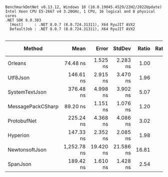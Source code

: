 ```

BenchmarkDotNet v0.13.12, Windows 10 (10.0.19045.4529/22H2/2022Update)
Intel Xeon CPU E5-2667 v4 3.20GHz, 1 CPU, 16 logical and 8 physical cores
.NET SDK 8.0.303
  [Host]     : .NET 8.0.7 (8.0.724.31311), X64 RyuJIT AVX2
  DefaultJob : .NET 8.0.7 (8.0.724.31311), X64 RyuJIT AVX2


```
| Method            | Mean        | Error     | StdDev    | Ratio | RatioSD | Gen0   | Payload | Allocated | Alloc Ratio |
|------------------ |------------:|----------:|----------:|------:|--------:|-------:|--------:|----------:|------------:|
| Orleans           |    74.48 ns |  1.525 ns |  2.283 ns |  1.00 |    0.00 |      - |    20 B |         - |          NA |
| Utf8Json          |   146.61 ns |  2.915 ns |  3.470 ns |  1.96 |    0.08 |      - |   154 B |         - |          NA |
| SystemTextJson    |   376.48 ns |  4.998 ns |  3.902 ns |  5.07 |    0.15 |      - |   154 B |      56 B |          NA |
| MessagePackCSharp |    89.20 ns |  1.151 ns |  1.076 ns |  1.20 |    0.04 | 0.0001 |    10 B |      40 B |          NA |
| ProtobufNet       |   225.24 ns |  4.368 ns |  4.086 ns |  3.02 |    0.12 |      - |    18 B |         - |          NA |
| Hyperion          |   147.33 ns |  2.352 ns |  2.085 ns |  1.98 |    0.08 |      - |    39 B |      56 B |          NA |
| NewtonsoftJson    | 1,252.78 ns | 19.420 ns | 21.586 ns | 16.81 |    0.52 | 0.0076 |   154 B |    2080 B |          NA |
| SpanJson          |   189.42 ns |  1.610 ns |  1.428 ns |  2.54 |    0.07 | 0.0007 |   154 B |     184 B |          NA |
